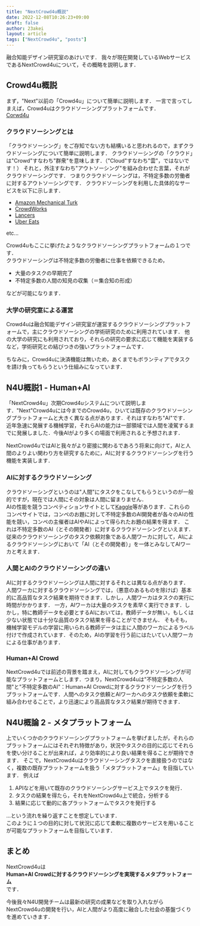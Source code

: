 ```yaml
---
title: "NextCrowd4u概説"
date: 2022-12-08T10:26:23+09:00
draft: false
author: 23akei
layout: article
tags: ["NextCrowd4u", "posts"]
---
```


融合知能デザイン研究室のあけいです．
我々が現在開発しているWebサービスであるNextCrowd4uについて，その概略を説明します．

## Crowd4u概説
まず，"Next"以前の「Crowd4u」について簡単に説明します．
一言で言ってしまえば，Crowd4uはクラウドソーシングプラットフォームです．\
[Corwd4u](https://crowd4u.org/)

### クラウドソーシングとは
「クラウドソーシング」をご存知でない方も結構いると思われるので，まずクラウドソーシングについて簡単に説明します．
クラウドソーシングの「クラウド」は"Crowd"すなわち"群衆"を意味します．（"Cloud"すなわち"雲"，ではないです！）
それと，外注すなわち"アウトソーシング"を組み合わせた言葉，それがクラウドソーシングです．
つまりクラウドソーシングは，不特定多数の労働者に対するアウトソーシングです．
クラウドソーシングを利用した具体的なサービスを以下に示します．
* [Amazon Mechanical Turk](https://www.mturk.com/)
* [CrowdWorks](https://crowdworks.jp/)
* [Lancers](https://www.lancers.jp/)
* [Uber Eats](https://www.ubereats.com/)

etc...

Crowd4uもここに挙げたようなクラウドソーシングプラットフォームの１つです．\
クラウドソーシングは不特定多数の労働者に仕事を依頼できるため，
* 大量のタスクの早期完了
* 不特定多数の人間の知見の収集（＝集合知の形成）

などが可能になります．

### 大学の研究室による運営
Crowd4uは融合知能デザイン研究室が運営するクラウドソーシングプラットフォームで，主にクラウドソーシングの学術研究のために利用されています．
他の大学の研究にも利用されており，それらの研究の要求に応じて機能を実装するなど，学術研究との結びつきの強いプラットフォームです．

ちなみに，Crowd4uに決済機能は無いため，あくまでもボランティアでタスクを請け負ってもらうという仕組みになっています．

## N4U概説1 - Human+AI
「NextCrowd4u」次期Crowd4uシステムについて説明します．"Next"Crowd4uには今までのCrowd4u，ひいては既存のクラウドソーシングプラットフォームと大きく異なる点があります．それはすなわち"AI"です．
近年急速に発展する機械学習，それらAIの能力は一部領域では人間を凌駕するまでに発展しました．今後AIがより多くの場面で利用されると予想されます．

NextCrowd4uではAIと我々がより密接に関わるであろう将来に向けて，AIと人間のよりよい関わり方を研究するために，AIに対するクラウドソーシングを行う機能を実装します．

### AIに対するクラウドソーシング
クラウドソーシングというのは"人間"にタスクをこなしてもらうというのが一般的ですが，現在では人間にその対象は人間に留まりません．\
AIの性能を競うコンペティションサイトとして[Kaggle](https://www.kaggle.com/)等があります．これらのコンペサイトでは，コンペのお題に対して不特定多数のAI開発者が各々のAIの性能を競い，コンペの主催者はAIやAIによって得られたお題の結果を得ます．
これは不特定多数のAI（とその開発者）に対するクラウドソーシングといえます．
従来のクラウドソーシングのタスク依頼対象である人間ワーカに対して，AIによるクラウドソーシングにおいて「AI（とその開発者）」を一体とみなしてAIワーカと考えます．

### 人間とAIのクラウドソーシングの違い
AIに対するクラウドソーシングは人間に対するそれとは異なる点があります．
人間ワーカに対するクラウドソーシングでは，（悪意のあるものを除けば）基本的に高品質なタスク結果を期待できます．しかし，人間ワーカはタスクの実行に時間がかかります．
一方，AIワーカは大量のタスクを素早く実行できます．しかし，特に教師データを必要とするAIにおいては，教師データが無い，もしくは少ない状態では十分な品質のタスク結果を得ることができません．
そもそも，機械学習モデルの学習に用いられる教師データは主に人間のワーカによるラベル付けで作成されています．そのため，AIの学習を行う前にはたいてい人間ワーカによる仕事があります．

### Human+AI Crowd
NextCrowd4uでは前述の背景を踏まえ，AIに対してもクラウドソーシングが可能なプラットフォームとします．つまり，NextCrowd4uは"不特定多数の人間"と"不特定多数のAI"：Human+AI Crowdに対するクラウドソーシングを行うプラットフォームです．人間へのタスク依頼とAIワーカへのタスク依頼を柔軟に組み合わせることで，より迅速により高品質なタスク結果が期待できます．

## N4U概論 2 - メタプラットフォーム
上でいくつかのクラウドソーシングプラットフォームを挙げましたが，それらのプラットフォームにはそれぞれ特徴があり，状況やタスクの目的に応じてそれらを使い分けることが出来れば，より効率的により良い結果を得ることが期待できます．
そこで，NextCrowd4uはクラウドソーシングタスクを直接扱うのではなく，複数の既存プラットフォームを扱う「メタプラットフォーム」を目指しています．
例えば
1. APIなどを用いて既存のクラウドソーシングサービス上でタスクを発行．
2. タスクの結果を得たら，それをNextCrowd4u上で統合，分析する
3. 結果に応じて動的に各プラットフォームでタスクを発行する

...という流れを繰り返すことを想定しています．\
このように１つの目的に対して状況に応じて柔軟に複数のサービスを用いることが可能なプラットフォームを目指しています．

## まとめ
NextCrowd4uは\
**Human+AI Crowdに対するクラウドソーシングを実現するメタプラットフォーム**\
です．

今後我々N4U開発チームは最新の研究の成果などを取り入れながらNextCrowd4uの開発を行い，AIと人間がより高度に融合した社会の基盤づくりを進めていきます．